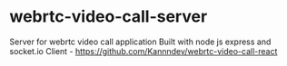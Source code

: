 # webrtc-video-call-server
Server for webrtc video call application
Built with node js express and socket.io
Client - https://github.com/Kannndev/webrtc-video-call-react
